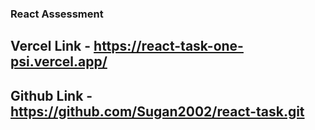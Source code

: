 ### React Assessment

## Vercel Link - https://react-task-one-psi.vercel.app/

## Github Link - https://github.com/Sugan2002/react-task.git
